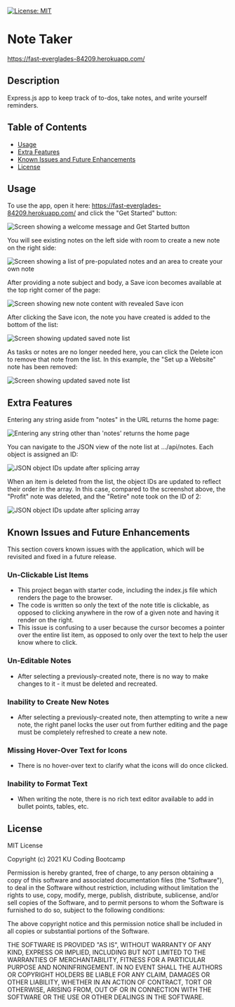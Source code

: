 [![License: MIT](https://img.shields.io/badge/License-MIT-yellow.svg)](https://opensource.org/licenses/MIT)

# Note Taker
https://fast-everglades-84209.herokuapp.com/

## Description
Express.js app to keep track of to-dos, take notes, and write yourself reminders.

## Table of Contents

* [Usage](#usage)
* [Extra Features](#extra-features)
* [Known Issues and Future Enhancements](#known-issues-and-future-enhancements)
* [License](#license)


## Usage
To use the app, open it here: https://fast-everglades-84209.herokuapp.com/ and click the "Get Started" button:

<img alt="Screen showing a welcome message and Get Started button" src="public/assets/images/start-page.PNG"/>

You will see existing notes on the left side with room to create a new note on the right side:

<img alt="Screen showing a list of pre-populated notes and an area to create your own note" src="public/assets/images/new-page.PNG"/>

After providing a note subject and body, a Save icon becomes available at the top right corner of the page:

<img alt="Screen showing new note content with revealed Save icon" src="public/assets/images/new-note.PNG"/>

After clicking the Save icon, the note you have created is added to the bottom of the list:

<img alt="Screen showing updated saved note list" src="public/assets/images/updated-list.PNG"/>

As tasks or notes are no longer needed here, you can click the Delete icon to remove that note from the list. In this example, the "Set up a Website" note has been removed:

<img alt="Screen showing updated saved note list" src="public/assets/images/deleted-note.PNG"/>


## Extra Features
Entering any string aside from "notes" in the URL returns the home page:

<img alt="Entering any string other than 'notes' returns the home page" src="public/assets/images/fuzzy-home.PNG"/>

You can navigate to the JSON view of the note list at .../api/notes. Each object is assigned an ID:

<img alt="JSON object IDs update after splicing array" src="public/assets/images/api-notes.PNG"/>

When an item is deleted from the list, the object IDs are updated to reflect their order in the array. In this case, compared to the screenshot above, the "Profit" note was deleted, and the "Retire" note took on the ID of 2:

<img alt="JSON object IDs update after splicing array" src="public/assets/images/api-notes-after-deletion.PNG"/>

## Known Issues and Future Enhancements
This section covers known issues with the application, which will be revisited and fixed in a future release.

### Un-Clickable List Items
* This project began with starter code, including the index.js file which renders the page to the browser.
* The code is written so only the text of the note title is clickable, as opposed to clicking anywhere in the row of a given note and having it render on the right.
* This issue is confusing to a user because the cursor becomes a pointer over the entire list item, as opposed to only over the text to help the user know where to click.

### Un-Editable Notes
* After selecting a previously-created note, there is no way to make changes to it - it must be deleted and recreated.

### Inability to Create New Notes
* After selecting a previously-created note, then attempting to write a new note, the right panel locks the user out from further editing and the page must be completely refreshed to create a new note. 

### Missing Hover-Over Text for Icons
* There is no hover-over text to clarify what the icons will do once clicked.

### Inability to Format Text
* When writing the note, there is no rich text editor available to add in bullet points, tables, etc.


## License

MIT License

Copyright (c) 2021 KU Coding Bootcamp

Permission is hereby granted, free of charge, to any person obtaining a copy
of this software and associated documentation files (the "Software"), to deal
in the Software without restriction, including without limitation the rights
to use, copy, modify, merge, publish, distribute, sublicense, and/or sell
copies of the Software, and to permit persons to whom the Software is
furnished to do so, subject to the following conditions:

The above copyright notice and this permission notice shall be included in all
copies or substantial portions of the Software.

THE SOFTWARE IS PROVIDED "AS IS", WITHOUT WARRANTY OF ANY KIND, EXPRESS OR
IMPLIED, INCLUDING BUT NOT LIMITED TO THE WARRANTIES OF MERCHANTABILITY,
FITNESS FOR A PARTICULAR PURPOSE AND NONINFRINGEMENT. IN NO EVENT SHALL THE
AUTHORS OR COPYRIGHT HOLDERS BE LIABLE FOR ANY CLAIM, DAMAGES OR OTHER
LIABILITY, WHETHER IN AN ACTION OF CONTRACT, TORT OR OTHERWISE, ARISING FROM,
OUT OF OR IN CONNECTION WITH THE SOFTWARE OR THE USE OR OTHER DEALINGS IN THE
SOFTWARE.

